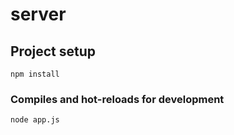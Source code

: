 # server

## Project setup
```
npm install
```

### Compiles and hot-reloads for development
```
node app.js